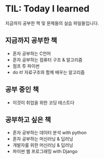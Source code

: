 # TIL: Today I learned
 지금까지 공부한 책 및 문제들의 실습 파일들입니다.

 ## 지금까지 공부한 책
- 혼자 공부하는 C언어
- 혼자 공부하는 컴퓨터 구조 & 알고리즘
- 점프 투 파이썬
- do it! 자료구조와 함께 배우는 알고리즘

 ## 공부 중인 책
- 이것이 취업을 위한 코딩 테스트다

 ## 공부하고 싶은 책
- 혼자 공부하는 데이터 분석 with python
- 혼자 공부하는 머신러닝 & 딥러닝
- 개발자를 위한 머신러닝 & 딥러닝
- 파이썬 웹 프로그래밍 with Django